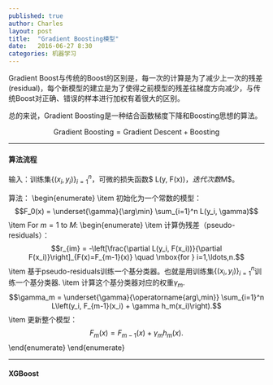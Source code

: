 ```yaml
---
published: true
author: Charles
layout: post
title:  "Gradient Boosting模型"
date:   2016-06-27 8:30
categories: 机器学习
---
```


Gradient Boost与传统的Boost的区别是，每一次的计算是为了减少上一次的残差(residual)，每个新模型的建立是为了使得之前模型的残差往梯度方向减少，与传统Boost对正确、错误的样本进行加权有着很大的区别。

总的来说，Gradient Boosting是一种结合函数梯度下降和Boosting思想的算法。

$$\text{Gradient Boosting} = \text{Gradient Descent} + \text{Boosting}$$

---

#### 算法流程


输入：训练集$\{(x_i, y_i)\}_{i=1}^n$，可微的损失函数$ L(y, F(x))$，迭代次数$M$。

算法：
\begin{enumerate}
  \item 初始化为一个常数的模型：
  $$F_0(x) = \underset{\gamma}{\arg\min} \sum_{i=1}^n L(y_i, \gamma)$$
  \item For $m = 1$ to $M$:
  \begin{enumerate}
    \item 计算伪残差（pseudo-residuals）：
    $$r_{im} = -\left[\frac{\partial L(y_i, F(x_i))}{\partial F(x_i)}\right]_{F(x)=F_{m-1}(x)} \quad \mbox{for } i=1,\ldots,n.$$
    \item 基于pseudo-residuals训练一个基分类器。也就是用训练集$\{(x_i, y_i)\}_{i=1}^n$训练一个基分类器.
    \item 计算这个基分类器对应的权重$\gamma_m$.
    $$\gamma_m = \underset{\gamma}{\operatorname{arg\,min}} \sum_{i=1}^n L\left(y_i, F_{m-1}(x_i) + \gamma h_m(x_i)\right).$$
    \item 更新整个模型：
    $$F_m(x) = F_{m-1}(x) + \gamma_m h_m(x).$$
  \end{enumerate}
\end{enumerate}

---

#### XGBoost


[^1]:[决策树模型组合之随机森林与GBDT](http://www.cnblogs.com/LeftNotEasy/archive/2011/03/07/random-forest-and-gbdt.html)
[^2]:[深入浅出ML之Boosting家族](http://www.52caml.com/head_first_ml/ml-chapter6-boosting-family/)
[^3]:[A Gentle Introduction to Gradient Boosting](http://www.chengli.io/tutorials/gradient_boosting.pdf)
[^4]:[Greedy Function Approximation: A Gradient Boosting Machine](http://statweb.stanford.edu/~jhf/ftp/trebst.pdf)

